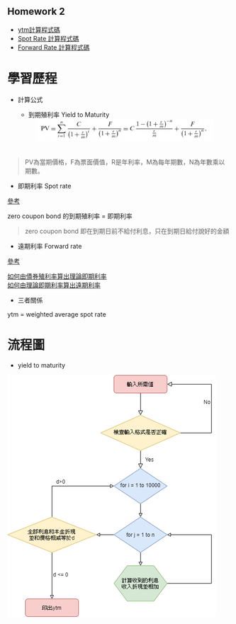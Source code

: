 ## Homework 2    

* [ytm計算程式碼](https://github.com/yanruchen36/Financial_Engineering/blob/master/HW2/hw2ytm%E8%A8%88%E7%AE%97.py)  
* [Spot Rate 計算程式碼](https://github.com/yanruchen36/Financial_Engineering/blob/master/HW2/spotrate%E8%A8%88%E7%AE%97.py) 
* [Forward Rate 計算程式碼](https://github.com/yanruchen36/Financial_Engineering/blob/master/HW2/forwardrate%E8%A8%88%E7%AE%97.py)  



# 學習歷程  

* 計算公式　　
  
  * 到期殖利率 Yield to Maturity
  <div align=center><img width="400" height="50" src="https://github.com/yanruchen36/Financial_Engineering/blob/master/HW2/ytm.PNG"/></div>　　
> PV為當期價格，F為票面價值，R是年利率，M為每年期數，N為年數乘以期數。　　
  
  
   * 即期利率 Spot rate  
   
   [參考](https://www.trignosource.com/finance/spot%20rate.html#Calculator)
   
   zero coupon bond 的到期殖利率 = 即期利率  
   > zero coupon bond 即在到期日前不給付利息，只在到期日給付說好的金額  
   
   
  
   * 遠期利率 Forward rate  
  
   [參考](https://www.trignosource.com/finance/Forward%20rate.html#Calculator)
  
  [如何由債券殖利率算出理論即期利率](http://greenhornfinancefootnote.blogspot.com/2010/06/how-to-compute-theoretical-spot-rates.html)  
  [如何由理論即期利率算出遠期利率](http://greenhornfinancefootnote.blogspot.com/2010/08/how-to-compute-forward-rates-from.html)  
  
 * 三者關係  
 
  ytm = weighted average spot rate
  
  
# 流程圖  

  * yield to maturity 
    
  ![image](https://github.com/yanruchen36/Financial_Engineering/blob/master/HW2/ytm%E6%B5%81%E7%A8%8B%E5%9C%96.png)
  
